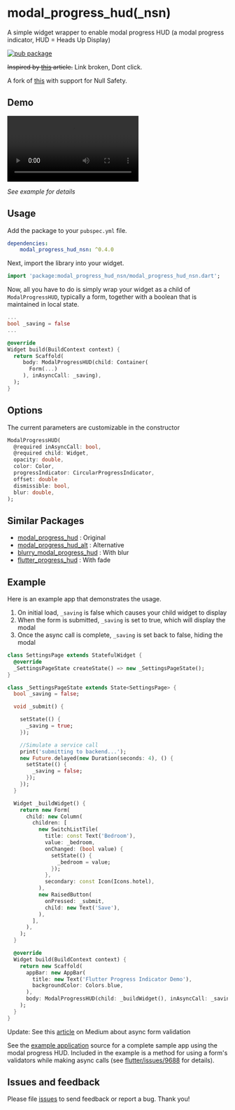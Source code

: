 # modal_progress_hud(_nsn)

A simple widget wrapper to enable modal progress HUD (a modal progress indicator, HUD = Heads Up Display)

[![pub package](https://img.shields.io/pub/v/modal_progress_hud_nsn.svg)](https://pub.dartlang.org/packages/modal_progress_hud_nsn)

~~Inspired by [this](https://codingwithjoe.com/flutter-how-to-build-a-modal-progress-indicator/) article.~~ Link broken, Dont click.

A fork of [this](https://github.com/mmcc007/modal_progress_hud) with support for Null Safety.

## Demo

![Demo](https://raw.githubusercontent.com/kphanipavan/modal_progress_hud_nsn/master/demo.mp4)

_See example for details_

## Usage

Add the package to your `pubspec.yml` file.

```yml
dependencies:
    modal_progress_hud_nsn: ^0.4.0
```

Next, import the library into your widget.

```dart
import 'package:modal_progress_hud_nsn/modal_progress_hud_nsn.dart';
```

Now, all you have to do is simply wrap your widget as a child of `ModalProgressHUD`, typically a form, together with a boolean that is maintained in local state.

```dart
...
bool _saving = false
...

@override
Widget build(BuildContext context) {
  return Scaffold(
     body: ModalProgressHUD(child: Container(
       Form(...)
     ), inAsyncCall: _saving),
  );
}
```

## Options

The current parameters are customizable in the constructor

```dart
ModalProgressHUD(
  @required inAsyncCall: bool,
  @required child: Widget,
  opacity: double,
  color: Color,
  progressIndicator: CircularProgressIndicator,
  offset: double
  dismissible: bool,
  blur: double,
);
```

## Similar Packages

* [modal_progress_hud](https://pub.dev/packages/modal_progress_hud) : Original
* [modal_progress_hud_alt](https://pub.dev/packages/modal_progress_hud_alt) : Alternative
* [blurry_modal_progress_hud](https://pub.dev/packages/blurry_modal_progress_hud) : With blur
* [flutter_progress_hud](https://pub.dev/packages/flutter_progress_hud) : With fade

## Example

Here is an example app that demonstrates the usage.

1. On initial load, `_saving` is false which causes your child widget to display
2. When the form is submitted, `_saving` is set to true, which will display the modal
3. Once the async call is complete, `_saving` is set back to false, hiding the modal

```dart
class SettingsPage extends StatefulWidget {
  @override
  _SettingsPageState createState() => new _SettingsPageState();
}

class _SettingsPageState extends State<SettingsPage> {
  bool _saving = false;

  void _submit() {

    setState(() {
      _saving = true;
    });

    //Simulate a service call
    print('submitting to backend...');
    new Future.delayed(new Duration(seconds: 4), () {
      setState(() {
        _saving = false;
      });
    });
  }

  Widget _buildWidget() {
    return new Form(
      child: new Column(
        children: [
          new SwitchListTile(
            title: const Text('Bedroom'),
            value: _bedroom,
            onChanged: (bool value) {
              setState(() {
                _bedroom = value;
              });
            },
            secondary: const Icon(Icons.hotel),
          ),
          new RaisedButton(
            onPressed: _submit,
            child: new Text('Save'),
          ),
        ],
      ),
    );
  }

  @override
  Widget build(BuildContext context) {
    return new Scaffold(
      appBar: new AppBar(
        title: new Text('Flutter Progress Indicator Demo'),
        backgroundColor: Colors.blue,
      ),
      body: ModalProgressHUD(child: _buildWidget(), inAsyncCall: _saving),
    );
  }
}

```

Update: See this [article](https://medium.com/@nocnoc/the-secret-to-async-validation-on-flutter-forms-4b273c667c03) on Medium about async form validation

See the [example application](https://github.com/kphanipavan/modal_progress_hud_nsn/tree/master/example) source
for a complete sample app using the modal progress HUD. Included in the
example is a method for using a form's validators while making async
calls (see [flutter/issues/9688](https://github.com/flutter/flutter/issues/9688) for details).

## Issues and feedback

Please file [issues](https://github.com/kphanipavan/modal_progress_hud_nsn/issues/new)
to send feedback or report a bug. Thank you!
